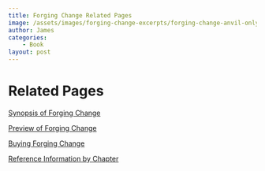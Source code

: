 ```yaml
---
title: Forging Change Related Pages
image: /assets/images/forging-change-excerpts/forging-change-anvil-only.png
author: James
categories: 
    - Book
layout: post
---
```


# Related Pages

[Synopsis of Forging Change]({{site.baseurl}}/forgingchange/Synopsis/)

[Preview of Forging Change]({{site.baseurl}}/forgingchange/PreviewBook/)

[Buying Forging Change]({{site.baseurl}}/forgingchange/BuyingBook/)

[Reference Information by Chapter]({{site.baseurl}}/forgingchange/ReferenceByChapter)

